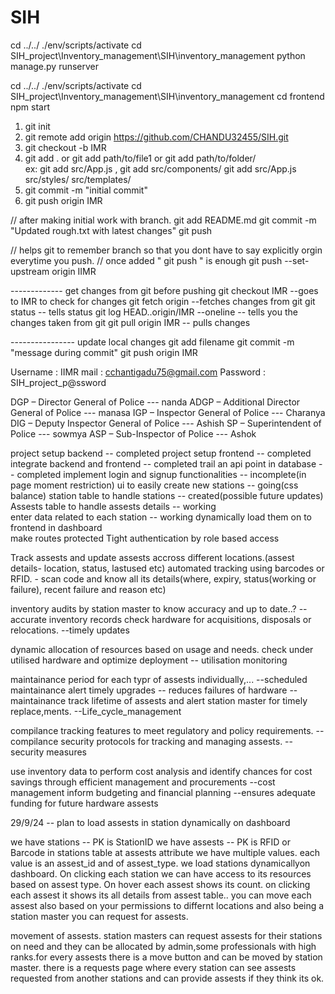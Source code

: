 # SIH

cd ../../
./env/scripts/activate
cd SIH_project\Inventory_management\SIH\inventory_management
python manage.py runserver


cd ../../
./env/scripts/activate
cd SIH_project\Inventory_management\SIH\inventory_management
cd frontend
npm start


1.    git init
2.    git remote add origin https://github.com/CHANDU32455/SIH.git
3.    git checkout -b IMR
4.    git add .   or  git add path/to/file1    or   git add path/to/folder/    
        ex: git add src/App.js      ,          git add src/components/
            git add src/App.js src/styles/ src/templates/
5.    git commit -m "initial commit"
6.    git push origin IMR

// after making initial work with branch.
git add README.md
git commit -m "Updated rough.txt with latest changes"
git push

// helps git to remember branch so that you dont have to say explicitly orgin everytime you push.
// once added "  git push  " is enough
git push --set-upstream origin IIMR  

-------------   get changes from git before pushing
 git checkout IMR                               --goes to IMR to check for changes
 git fetch origin                               --fetches changes from git
 git status                                      -- tells status
 git log HEAD..origin/IMR --oneline              -- tells you the changes taken from git
 git pull origin IMR                            -- pulls changes

----------------  update local changes 
git add filename
git commit -m "message during commit"
git push origin IMR

Username : IIMR
mail : cchantigadu75@gmail.com
Password : SIH_project_p@ssword



DGP – Director General of Police               ---  nanda
ADGP – Additional Director General of Police    --- manasa
IGP – Inspector General of Police             --- Charanya
DIG – Deputy Inspector General of Police      --- Ashish
SP – Superintendent of Police        --- sowmya
ASP  – Sub-Inspector of Police         --- Ashok


project setup backend                                   -- completed
project setup frontend                                  -- completed
integrate backend and frontend                          -- completed
trail an api point in database                          -- completed
implement login and signup functionalities              -- incomplete(in page moment restriction)
ui to easily create new stations                        -- going(css balance)
station table to handle stations                        -- created(possible future updates)
Assests table to handle assests details                 -- working        
enter data related to each station                      -- working
dynamically load them on to frontend in dashboard  
make routes protected
Tight authentication by role based access


Track assests and update assests accross different locations.(assest details- location, status, lastused etc)
automated tracking using barcodes or RFID.    - scan code and know all its details(where, expiry,
    status(working or failure), recent failure and reason etc)

inventory audits by station master to know accuracy and up to date..?     --accurate inventory records
check hardware for acquisitions, disposals or relocations.    --timely updates

dynamic allocation of resources based on usage and needs.
check under utilised hardware and optimize deployment -- utilisation monitoring

maintainance period for each typr of assests individually,...        --scheduled maintainance
    alert timely upgrades   -- reduces failures of hardware    --maintainance
track lifetime of assests and alert station master for timely replace,ments.   --Life_cycle_management

compilance tracking features to meet regulatory and policy requirements.    --compilance
security protocols for tracking and managing assests.                       -- security measures

use inventory data to perform cost analysis and identify chances for cost savings through efficient management and procurements --cost management
inform budgeting and financial planning --ensures adequate funding for future hardware assests


29/9/24   -- plan to load assests in station dynamically on dashboard

we have stations -- PK is StationID
we have assests  -- PK is RFID or  Barcode
in stations table at assests attribute we have multiple values. each value is an assest_id and of assest_type.
we load stations dynamicallyon dashboard. On clicking each station we can have access to its resources based on assest type. On hover each assest shows its count. on clicking each assest it shows its all details from assest table..  you can move each assest also based on your permissions to differnt locations and also being a station master you can request for assests.

movement of assests.
station masters can request assests for their stations on need and they can be allocated by admin,some professionals with high ranks.for every assests there is a move button and can be moved by station master. 
there is a requests page where every station can see assests requested from another stations and can provide assests if they think its ok.